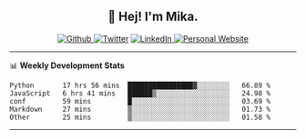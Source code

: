 <h2 align="center">👋 Hej! I'm Mika.</h2>
<p align="center">
  <a 
    href="https://github.com/jonas-mika" 
    target="_blank">
    <img 
      alt="Github" 
      src="https://img.shields.io/badge/GitHub-%2312100E.svg?&style=for-the-badge&logo=Github&logoColor=white"
    />
  </a> 
  <a href="https://www.instagram.com/mikasenghaas/" target="_blank"><img alt="Twitter" src="https://img.shields.io/badge/instagram-%231DA1F2.svg?&style=for-the-badge&logo=instagram&logoColor=white&color=red" /></a> 
  <a 
    href="https://www.linkedin.com/in/jonas-mika-senghaas/" 
    target="_blank">
    <img 
      alt="LinkedIn" 
      src="https://img.shields.io/badge/linkedin-%230077B5.svg?&style=for-the-badge&logo=linkedin&logoColor=white" 
    />
  </a> 
  <a 
    href="http://jonas-mika.de/" 
    target="_blank">
    <img 
      alt="Personal Website" 
      src="https://img.shields.io/endpoint?url=https%3A%2F%2Fjonas-mika.herokuapp.com%2Fbadge&color=grey&labelColor=grey" 
    />
  </a> 
</p>

-------

📊 **Weekly Development Stats**
<!--START_SECTION:waka-->

```text
Python       17 hrs 56 mins  ████████████████▓░░░░░░░░   66.89 %
JavaScript   6 hrs 41 mins   ██████▒░░░░░░░░░░░░░░░░░░   24.98 %
conf         59 mins         █░░░░░░░░░░░░░░░░░░░░░░░░   03.69 %
Markdown     27 mins         ▒░░░░░░░░░░░░░░░░░░░░░░░░   01.73 %
Other        25 mins         ▒░░░░░░░░░░░░░░░░░░░░░░░░   01.58 %
```

<!--END_SECTION:waka-->

-------

